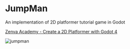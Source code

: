 # JumpMan

An implementation of 2D platformer tutorial game in Godot

[Zenva Academy - Create a 2D Platformer with Godot 4](https://academy.zenva.com/course/create-a-2d-platformer-with-godot-4/)

![jumpman](https://github.com/Teeohbee/JumpMan/assets/12451318/614ffba6-df94-4f0e-8e63-09f631d86fcc)
